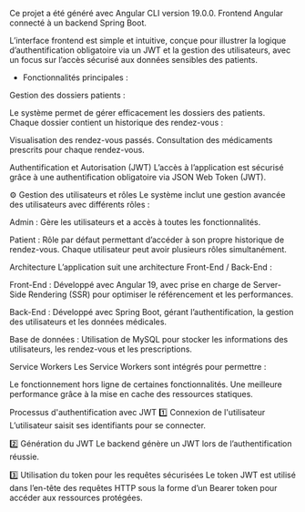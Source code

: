 Ce projet a été généré avec Angular CLI version 19.0.0.
Frontend Angular connecté à un backend Spring Boot.

L’interface frontend est simple et intuitive, conçue pour illustrer la logique d’authentification obligatoire via un JWT et la gestion des utilisateurs, avec un focus sur l’accès sécurisé aux données sensibles des patients.


- Fonctionnalités principales :

 Gestion des dossiers patients :

Le système permet de gérer efficacement les dossiers des patients. Chaque dossier contient un historique des rendez-vous :

Visualisation des rendez-vous passés.
Consultation des médicaments prescrits pour chaque rendez-vous.

 Authentification et Autorisation (JWT)
L’accès à l’application est sécurisé grâce à une authentification obligatoire via JSON Web Token (JWT).

⚙ Gestion des utilisateurs et rôles
Le système inclut une gestion avancée des utilisateurs avec différents rôles :

Admin : Gère les utilisateurs et a accès à toutes les fonctionnalités.

Patient : Rôle par défaut permettant d’accéder à son propre historique de rendez-vous.
Chaque utilisateur peut avoir plusieurs rôles simultanément.

 Architecture
L’application suit une architecture Front-End / Back-End :

Front-End : Développé avec Angular 19, avec prise en charge de Server-Side Rendering (SSR) pour optimiser le référencement et les performances.

Back-End : Développé avec Spring Boot, gérant l’authentification, la gestion des utilisateurs et les données médicales.

Base de données : Utilisation de MySQL pour stocker les informations des utilisateurs, les rendez-vous et les prescriptions.

 Service Workers
Les Service Workers sont intégrés pour permettre :

Le fonctionnement hors ligne de certaines fonctionnalités.
Une meilleure performance grâce à la mise en cache des ressources statiques.

 Processus d'authentification avec JWT
1️⃣ Connexion de l'utilisateur
L’utilisateur saisit ses identifiants pour se connecter.

2️⃣ Génération du JWT
Le backend génère un JWT lors de l’authentification réussie.

3️⃣ Utilisation du token pour les requêtes sécurisées
Le token JWT est utilisé dans l’en-tête des requêtes HTTP sous la forme d’un Bearer token pour accéder aux ressources protégées.
